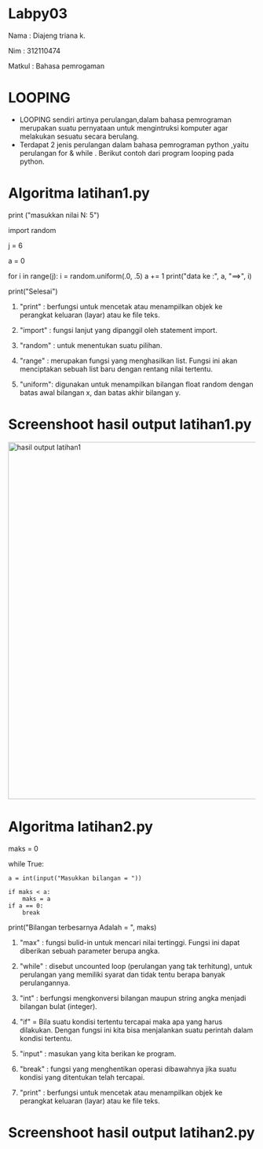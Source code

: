 # Labpy03
Nama    : Diajeng triana k.

Nim     : 312110474

Matkul  : Bahasa pemrogaman

# LOOPING
- LOOPING sendiri artinya perulangan,dalam bahasa pemrograman merupakan suatu pernyataan untuk mengintruksi komputer agar melakukan sesuatu secara berulang.
- Terdapat 2 jenis perulangan dalam bahasa pemrograman python ,yaitu perulangan for & while . Berikut contoh dari program looping pada python.

# Algoritma latihan1.py

print ("masukkan nilai N: 5")

import random

j = 6

a = 0

for i in range(j):
    i = random.uniform(.0, .5)
    a += 1
    print("data ke :", a, "==>", i)

print("Selesai")

1. "print" : berfungsi untuk mencetak atau menampilkan objek ke perangkat keluaran (layar) atau ke file teks.

2. "import" : fungsi lanjut yang dipanggil oleh statement import.

3. "random" : untuk menentukan suatu pilihan.

4. "range" : merupakan fungsi yang menghasilkan list. Fungsi ini akan menciptakan sebuah list baru dengan rentang nilai tertentu.

5. "uniform": digunakan untuk menampilkan bilangan float random dengan batas awal bilangan x, dan batas akhir bilangan y.

# Screenshoot hasil output latihan1.py

<img width="726" alt="hasil output latihan1" src="https://user-images.githubusercontent.com/92905452/140963273-8b744b40-c018-407b-afb1-2b5eefff82c1.png">

# Algoritma latihan2.py

maks = 0

while True:
    
    a = int(input("Masukkan bilangan = "))
    
    if maks < a:
        maks = a
    if a == 0:
        break

print("Bilangan terbesarnya Adalah = ", maks)

1. "max" : fungsi bulid-in untuk mencari nilai tertinggi. Fungsi ini dapat diberikan sebuah parameter berupa angka.

2. "while" : disebut uncounted loop (perulangan yang tak terhitung), untuk perulangan yang memiliki syarat dan tidak tentu berapa banyak perulangannya.

3. "int" : berfungsi mengkonversi bilangan maupun string angka menjadi bilangan bulat (integer).

4. "if" = Bila suatu kondisi tertentu tercapai maka apa yang harus dilakukan. Dengan fungsi ini kita bisa menjalankan suatu perintah dalam kondisi tertentu.

5. "input" : masukan yang kita berikan ke program.

6. "break" : fungsi yang menghentikan operasi dibawahnya jika suatu kondisi yang ditentukan telah tercapai.

7. "print" : berfungsi untuk mencetak atau menampilkan objek ke perangkat keluaran (layar) atau ke file teks.

# Screenshoot hasil output latihan2.py

